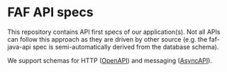 # FAF API specs

This repository contains API first specs of our application(s). Not all APIs can follow this approach as they are driven by other source (e.g. the faf-java-api spec is semi-automatically derived from the database schema).


We support schemas for HTTP ([OpenAPI](https://www.openapis.org)) and messaging ([AsyncAPI](https://www.asyncapi.com/en)).
